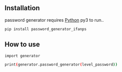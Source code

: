 ## Installation

password generator requires [Python](https://python.org/) py3 to run..

```sh
pip install password_generator_ifanps
```

## How to use

```sh
import generator

print(generator.password_generator(level_password))
```
